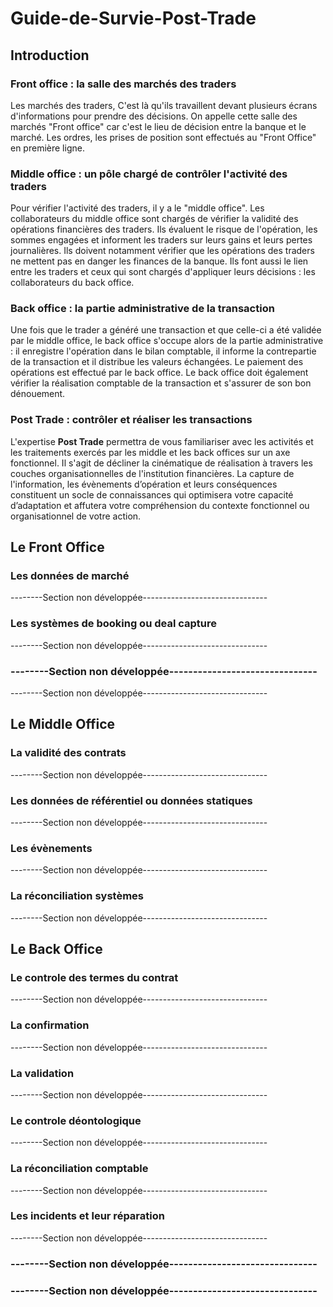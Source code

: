 # **Guide-de-Survie-Post-Trade**


## **Introduction**

### Front office : la salle des marchés des traders
Les marchés des traders, C'est là qu'ils travaillent devant plusieurs écrans d'informations pour prendre des décisions. On appelle cette salle des marchés "Front office" car c'est le lieu de décision entre la banque et le marché. Les ordres, les prises de position sont effectués au "Front Office" en première ligne.

### Middle office : un pôle chargé de contrôler l'activité des traders
Pour vérifier l'activité des traders, il y a le "middle office". Les collaborateurs du middle office sont chargés de vérifier la validité des opérations financières des traders. Ils évaluent le risque de l'opération, les sommes engagées et informent les traders sur leurs gains et leurs pertes journalières. Ils doivent notamment vérifier que les opérations des traders ne mettent pas en danger les finances de la banque. Ils font aussi le lien entre les traders et ceux qui sont chargés d'appliquer leurs décisions : les collaborateurs du back office.

### Back office : la partie administrative de la transaction
Une fois que le trader a généré une transaction et que celle-ci a été validée par le middle office, le back office s'occupe alors de la partie administrative : il enregistre l'opération dans le bilan comptable, il informe la contrepartie de la transaction et il distribue les valeurs échangées. Le paiement des opérations est effectué par le back office. Le back office doit également vérifier la réalisation comptable de la transaction et s'assurer de son bon dénouement.

### Post Trade : contrôler et réaliser les transactions
L'expertise **Post Trade** permettra de vous familiariser avec les activités et les traitements exercés par les middle et les back offices sur un axe fonctionnel. Il s'agit de décliner la cinématique de réalisation à travers les couches organisationnelles de l'institution financières. La capture de l'information, les évènements d’opération et leurs conséquences constituent un socle de connaissances qui optimisera votre capacité d’adaptation et affutera votre compréhension du contexte fonctionnel ou organisationnel de votre action.


## **Le Front Office**

### Les données de marché
--------Section non développée-------------------------------
### Les systèmes de booking ou deal capture
--------Section non développée-------------------------------
### --------Section non développée-------------------------------
--------Section non développée-------------------------------


## **Le Middle Office**

### La validité des contrats
--------Section non développée-------------------------------
### Les données de référentiel ou données statiques
--------Section non développée-------------------------------
### Les évènements
--------Section non développée-------------------------------
### La réconciliation systèmes
--------Section non développée-------------------------------


## **Le Back Office**

### Le controle des termes du contrat
--------Section non développée-------------------------------
### La confirmation
--------Section non développée-------------------------------
### La validation
--------Section non développée-------------------------------
### Le controle déontologique 
--------Section non développée-------------------------------
### La réconciliation comptable
--------Section non développée-------------------------------
### Les incidents et leur réparation
--------Section non développée-------------------------------
### --------Section non développée-------------------------------
### --------Section non développée-------------------------------

